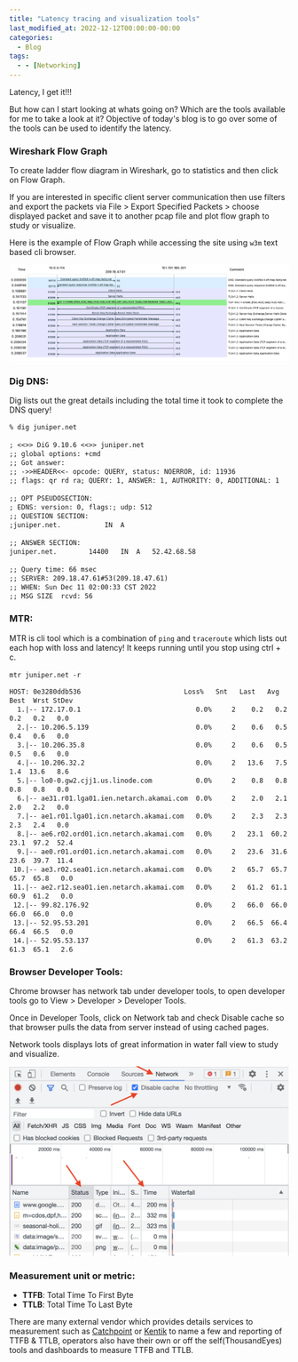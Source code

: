 ```yaml
---
title: "Latency tracing and visualization tools"
last_modified_at: 2022-12-12T00:00:00-00:00
categories:
  - Blog
tags:
  - - [Networking]
---
```


Latency, I get it!!! 

But how can I start looking at whats going on? Which are the tools available for me to take a look at it? Objective of today's blog is to go over some of the tools can be used to identify the latency. 

### Wireshark Flow Graph

To create ladder flow diagram in Wireshark, go to statistics and then click on Flow Graph. 

If you are interested in specific client server communication then use filters and export the packets via File > Export Specified Packets > choose displayed packet and save it to another pcap file and plot flow graph to study or visualize.

Here is the example of Flow Graph while accessing the site using `w3m` text based cli browser.

![TTFB](/assets/images/TTFB.png)

### Dig DNS:

Dig lists out the great details including the total time it took to complete the DNS query! 
```
% dig juniper.net

; <<>> DiG 9.10.6 <<>> juniper.net
;; global options: +cmd
;; Got answer:
;; ->>HEADER<<- opcode: QUERY, status: NOERROR, id: 11936
;; flags: qr rd ra; QUERY: 1, ANSWER: 1, AUTHORITY: 0, ADDITIONAL: 1

;; OPT PSEUDOSECTION:
; EDNS: version: 0, flags:; udp: 512
;; QUESTION SECTION:
;juniper.net.			IN	A

;; ANSWER SECTION:
juniper.net.		14400	IN	A	52.42.68.58

;; Query time: 66 msec
;; SERVER: 209.18.47.61#53(209.18.47.61)
;; WHEN: Sun Dec 11 02:00:33 CST 2022
;; MSG SIZE  rcvd: 56
```

### MTR:

MTR is cli tool which is a combination of `ping` and `traceroute` which lists out each hop with loss and latency! It keeps running until you stop using ctrl + c.

`mtr juniper.net -r`
```
HOST: 0e3280ddb536                          Loss%   Snt   Last   Avg  Best  Wrst StDev
  1.|-- 172.17.0.1                             0.0%     2    0.2   0.2   0.2   0.2   0.0
  2.|-- 10.206.5.139                           0.0%     2    0.6   0.5   0.4   0.6   0.0
  3.|-- 10.206.35.8                            0.0%     2    0.6   0.5   0.5   0.6   0.0
  4.|-- 10.206.32.2                            0.0%     2   13.6   7.5   1.4  13.6   8.6
  5.|-- lo0-0.gw2.cjj1.us.linode.com           0.0%     2    0.8   0.8   0.8   0.8   0.0
  6.|-- ae31.r01.lga01.ien.netarch.akamai.com  0.0%     2    2.0   2.1   2.0   2.2   0.0
  7.|-- ae1.r01.lga01.icn.netarch.akamai.com   0.0%     2    2.3   2.3   2.3   2.4   0.0
  8.|-- ae6.r02.ord01.icn.netarch.akamai.com   0.0%     2   23.1  60.2  23.1  97.2  52.4
  9.|-- ae0.r01.ord01.icn.netarch.akamai.com   0.0%     2   23.6  31.6  23.6  39.7  11.4
 10.|-- ae3.r02.sea01.icn.netarch.akamai.com   0.0%     2   65.7  65.7  65.7  65.8   0.0
 11.|-- ae2.r12.sea01.ien.netarch.akamai.com   0.0%     2   61.2  61.1  60.9  61.2   0.0
 12.|-- 99.82.176.92                           0.0%     2   66.0  66.0  66.0  66.0   0.0
 13.|-- 52.95.53.201                           0.0%     2   66.5  66.4  66.4  66.5   0.0
 14.|-- 52.95.53.137                           0.0%     2   61.3  63.2  61.3  65.1   2.6
```

### Browser Developer Tools:

Chrome browser has network tab under developer tools, to open developer tools go to View > Developer > Developer Tools. 

Once in Developer Tools, click on Network tab and check Disable cache so that browser pulls the data from server instead of using cached pages.

Network tools displays lots of great information in water fall view to study and visualize.

![Developer Tools](/assets/images/Developer-Tools.png)

### Measurement unit or metric:

- **TTFB**: Total Time To First Byte
- **TTLB**: Total Time To Last Byte

There are many external vendor which provides details services to measurement such as [Catchpoint](https://www.catchpoint.com)  or [Kentik](https://www.kentik.com) to name a few and reporting of TTFB & TTLB, operators also have their own or off the self(ThousandEyes) tools and dashboards to measure TTFB and TTLB.